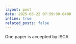 ```yaml
---
layout: post
date: 2025-03-22 07:59:00-0400
inline: true
related_posts: false
---
```


One paper is accepted by ISCA.
